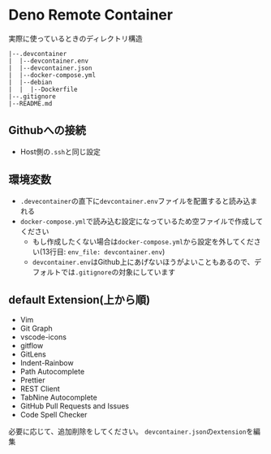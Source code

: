 # Deno Remote Container

実際に使っているときのディレクトリ構造

```
|--.devcontainer
|  |--devcontainer.env
|  |--devcontainer.json
|  |--docker-compose.yml
|  |--debian
|  |  |--Dockerfile
|--.gitignore
|--README.md
```



## Githubへの接続
- Host側の`.ssh`と同じ設定


## 環境変数
- `.devecontainer`の直下に`devcontainer.env`ファイルを配置すると読み込まれる
- `docker-compose.yml`で読み込む設定になっているため空ファイルで作成してください
    - もし作成したくない場合は`docker-compose.yml`から設定を外してください(13行目: `env_file: devcontainer.env`)
    - `devcontainer.env`はGithub上にあげないほうがよいこともあるので、デフォルトでは`.gitignore`の対象にしています

## default Extension(上から順)
- Vim
- Git Graph
- vscode-icons
- gitflow
- GitLens
- Indent-Rainbow
- Path Autocomplete
- Prettier
- REST Client
- TabNine Autocomplete
- GitHub Pull Requests and Issues
- Code Spell Checker

必要に応じて、追加削除をしてください。
`devcontainer.json`の`extension`を編集